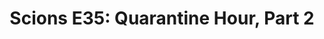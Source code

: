 ---
layout: post
title: "Scions E35: Quarantine Hour, Part 2"
description: "One of us forgot what unheralded meant and didn’t real..."
permalink: https://www.fromtherumbleseat.com/2020/3/31/21196608/scions-e35-quarantine-hour-part-2-georgia-tech-athletics-ncaa-olympics-tokyo-beijing-summer-rio-2021
---